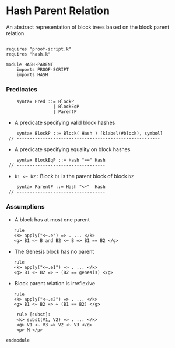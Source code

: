 Hash Parent Relation
====================

An abstract representation of block trees based on the block parent relation.

```k

requires "proof-script.k"
requires "hash.k"

module HASH-PARENT 
    imports PROOF-SCRIPT
    imports HASH
```

### Predicates

```k
    syntax Pred ::= BlockP
                  | BlockEqP
                  | ParentP
```

- A predicate specifying valid block hashes

```k
    syntax BlockP ::= Block( Hash ) [klabel(#block), symbol]
 // -------------------------------------------------------
```

- A predicate specifying equality on block hashes

```k
    syntax BlockEqP ::= Hash "==" Hash
 // ----------------------------------
```

- `b1 <~ b2` : Block `b1` is the parent block of block `b2`

```k
    syntax ParentP ::= Hash "<~"  Hash
 // ----------------------------------
```

### Assumptions

- A block has at most one parent

```k
   rule
   <k> apply("<~.e") => . ... </k>
   <g> B1 <~ B and B2 <~ B => B1 == B2 </g>
```

- The Genesis block has no parent

```k
   rule
   <k> apply("<~.e1") => . ... </k>
   <g> B1 <~ B2 => ~ (B2 == genesis) </g>
```

- Block parent relation is irreflexive

```k
   rule
   <k> apply("<~.e2") => . ... </k>
   <g> B1 <~ B2 => ~ (B1 == B2) </g> 
```

```k
    rule [subst]:
    <k> subst(V1, V2) => . ... </k>
    <g> V1 <~ V3 => V2 <~ V3 </g>
    <p> M </p> 
```

```k
endmodule
```
